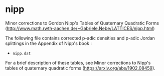 # nipp

Minor corrections to Gordon Nipp's Tables of Quaternary Quadratic Forms (http://www.math.rwth-aachen.de/~Gabriele.Nebe/LATTICES/nipp.html)

The following file contains corrected p-adic densities and p-adic Jordan splittings in the Appendix of Nipp's book :
- `nipp.dat`

For a brief description of these tables, see Minor corrections to Nipp's tables of quaternary quadratic forms (https://arxiv.org/abs/1902.08459).
